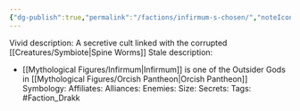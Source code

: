 ```yaml
---
{"dg-publish":true,"permalink":"/factions/infirmum-s-chosen/","noteIcon":""}
---
```


Vivid description: A secretive cult linked with the corrupted [[Creatures/Symbiote\|Spine Worms]]
Stale description: 
- [[Mythological Figures/Infirmum\|Infirmum]] is one of the Outsider Gods in [[Mythological Figures/Orcish Pantheon\|Orcish Pantheon]]
Symbology: 
Affiliates: 
Alliances: 
Enemies: 
Size: 
Secrets: 
Tags: #Faction_Drakk 